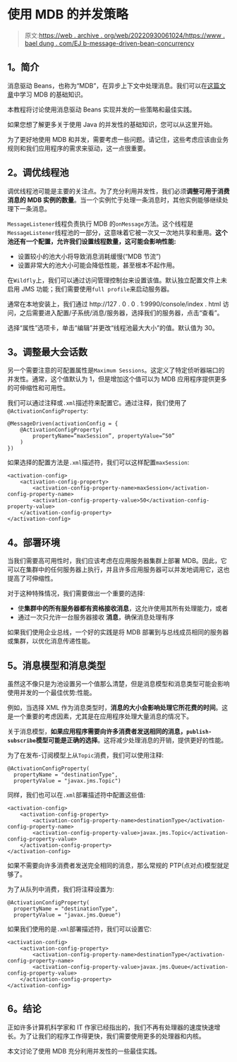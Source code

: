 # 使用 MDB 的并发策略

> 原文:[https://web . archive . org/web/20220930061024/https://www . bael dung . com/EJ b-message-driven-bean-concurrency](https://web.archive.org/web/20220930061024/https://www.baeldung.com/ejb-message-driven-bean-concurrency)

## **1。简介**

消息驱动 Beans，也称为“MDB”，在异步上下文中处理消息。我们可以在[这篇文章](/web/20221129021743/https://www.baeldung.com/ejb-message-driven-beans)中学习 MDB 的基础知识。

本教程将讨论使用消息驱动 Beans 实现并发的一些策略和最佳实践。

如果您想了解更多关于使用 Java 的并发性的基础知识，您可以从这里开始。

为了更好地使用 MDB 和并发，需要考虑一些问题。请记住，这些考虑应该由业务规则和我们应用程序的需求来驱动，这一点很重要。

## **2。调优线程池**

调优线程池可能是主要的关注点。为了充分利用并发性，我们必须**调整可用于消费消息的 MDB 实例的数量**。当一个实例忙于处理一条消息时，其他实例能够继续处理下一条消息。

`MessageListener`线程负责执行 MDB 的`onMessage`方法。这个线程是`MessageListener`线程池的一部分，这意味着它被一次又一次地共享和重用。**这个池还有一个配置，允许我们设置线程数量，这可能会影响性能:**

*   设置较小的池大小将导致消息消耗缓慢(“MDB 节流”)
*   设置非常大的池大小可能会降低性能，甚至根本不起作用。

在`Wildfly`上，我们可以通过访问管理控制台来设置该值。默认独立配置文件上未启用 JMS 功能；我们需要使用`full profile`来启动服务器。

通常在本地安装上，我们通过 http://127 . 0 . 0 . 1:9990/console/index . html 访问，之后需要进入配置/子系统/消息/服务器，选择我们的服务器，点击“查看”。

选择“属性”选项卡，单击“编辑”并更改“线程池最大大小”的值。默认值为 30。

## **3。调整最大会话数**

另一个需要注意的可配置属性是`Maximum Sessions`。这定义了特定侦听器端口的并发性。通常，这个值默认为 1，但是增加这个值可以为 MDB 应用程序提供更多的可伸缩性和可用性。

我们可以通过注释或`.xml`描述符来配置它。通过注释，我们使用了`@ActivationConfigProperty`:

```
@MessageDriven(activationConfig = {
    @ActivationConfigProperty(
        propertyName=”maxSession”, propertyValue=”50”
    )
})
```

如果选择的配置方法是`.xml`描述符，我们可以这样配置`maxSession`:

```
<activation-config>
    <activation-config-property>
        <activation-config-property-name>maxSession</activation-config-property-name>
        <activation-config-property-value>50</activation-config-property-value>
    </activation-config-property>
</activation-config>
```

## **4。部署环境**

当我们需要高可用性时，我们应该考虑在应用服务器集群上部署 MDB。因此，它可以在集群中的任何服务器上执行，并且许多应用服务器可以并发地调用它，这也提高了可伸缩性。

对于这种特殊情况，我们需要做出一个重要的选择:

*   使**集群中的所有服务器都有资格接收消息**，这允许使用其所有处理能力，或者
*   通过一次只允许一台服务器接收 **消息**，确保消息处理有序

如果我们使用企业总线，一个好的实践是将 MDB 部署到与总线成员相同的服务器或集群，以优化消息传递性能。

## **5。消息模型和消息类型**

虽然这不像只是为池设置另一个值那么清楚，但是消息模型和消息类型可能会影响使用并发的一个最佳优势:性能。

例如，当选择 XML 作为消息类型时，**消息的大小会影响处理它所花费的时间**。这是一个重要的考虑因素，尤其是在应用程序处理大量消息的情况下。

关于消息模型，**如果应用程序需要向许多消费者发送相同的消息，`publish-subscribe`模型可能是正确的选择**。这将减少处理消息的开销，提供更好的性能。

为了在发布-订阅模型上从`Topic`消费，我们可以使用注释:

```
@ActivationConfigProperty(
  propertyName = "destinationType", 
  propertyValue = "javax.jms.Topic")
```

同样，我们也可以在`.xml`部署描述符中配置这些值:

```
<activation-config>
    <activation-config-property>
        <activation-config-property-name>destinationType</activation-config-property-name>
        <activation-config-property-value>javax.jms.Topic</activation-config-property-value>
    </activation-config-property>
</activation-config>
```

如果不需要向许多消费者发送完全相同的消息，那么常规的 PTP(点对点)模型就足够了。

为了从队列中消费，我们将注释设置为:

```
@ActivationConfigProperty(
  propertyName = "destinationType", 
  propertyValue = "javax.jms.Queue")
```

如果我们使用的是`.xml`部署描述符，我们可以设置它:

```
<activation-config>
    <activation-config-property>
        <activation-config-property-name>destinationType</activation-config-property-name>
        <activation-config-property-value>javax.jms.Queue</activation-config-property-value>
    </activation-config-property>
</activation-config>
```

## **6。结论**

正如许多计算机科学家和 IT 作家已经指出的，我们不再有处理器的速度快速增长。为了让我们的程序工作得更快，我们需要使用更多的处理器和内核。

本文讨论了使用 MDB 充分利用并发性的一些最佳实践。